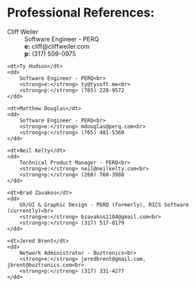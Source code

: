 # Professional References:
<dl>
    <dt>Cliff Weiler</dt>
    <dd>
        Software Engineer - PERQ<br>
        <strong>e:</strong> cliff@cliffweiler.com<br>
        <strong>p:</strong> (317) 509-0975
    </dd>

    <dt>Ty Hudson</dt>
    <dd>
        Software Engineer - PERQ<br>
        <strong>e:</strong> ty@tysoft.me<br>
        <strong>p:</strong> (765) 228-9572
    </dd>
    
    <dt>Matthew Douglas</dt>
    <dd>
        Software Engineer - PERQ<br>
        <strong>e:</strong> mdouglas@perq.com<br>
        <strong>p:</strong> (765) 481-5360
    </dd>

    <dt>Neil Kelty</dt>
    <dd>
        Technical Product Manager - PERQ<br>
        <strong>e:</strong> neil@neilkelty.com<br>
        <strong>p:</strong> (260) 760-3988
    </dd>

    <dt>Brad Zavakos</dt>
    <dd>
        UX/UI & Graphic Design - PERQ (formerly), RICS Software (currently)<br>
        <strong>e:</strong> bzavakos1104@gmail.com<br>
        <strong>p:</strong> (317) 517-8179
    </dd>

    <dt>Jered Brent</dt>
    <dd>
        Network Administrator - Buztronics<br>
        <strong>e:</strong> jeredbrent@gmail.com, jbrent@buztronics.com<br>
        <strong>p:</strong> (317) 331-4277
    </dd>
</dl>
